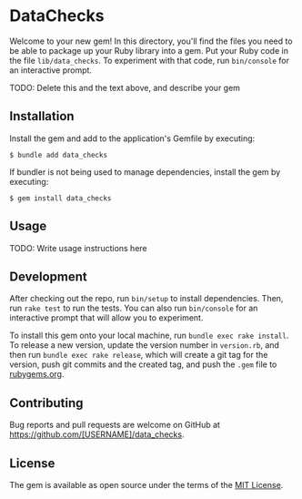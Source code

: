 # DataChecks

Welcome to your new gem! In this directory, you'll find the files you need to be able to package up your Ruby library into a gem. Put your Ruby code in the file `lib/data_checks`. To experiment with that code, run `bin/console` for an interactive prompt.

TODO: Delete this and the text above, and describe your gem

## Installation

Install the gem and add to the application's Gemfile by executing:

    $ bundle add data_checks

If bundler is not being used to manage dependencies, install the gem by executing:

    $ gem install data_checks

## Usage

TODO: Write usage instructions here

## Development

After checking out the repo, run `bin/setup` to install dependencies. Then, run `rake test` to run the tests. You can also run `bin/console` for an interactive prompt that will allow you to experiment.

To install this gem onto your local machine, run `bundle exec rake install`. To release a new version, update the version number in `version.rb`, and then run `bundle exec rake release`, which will create a git tag for the version, push git commits and the created tag, and push the `.gem` file to [rubygems.org](https://rubygems.org).

## Contributing

Bug reports and pull requests are welcome on GitHub at https://github.com/[USERNAME]/data_checks.

## License

The gem is available as open source under the terms of the [MIT License](https://opensource.org/licenses/MIT).
